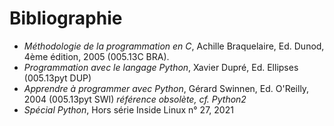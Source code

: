 # Bibliographie
- _Méthodologie de la programmation en C_, Achille Braquelaire, Ed. Dunod, 4ème édition, 2005 (005.13C BRA).
- _Programmation avec le langage Python_, Xavier Dupré, Ed. Ellipses (005.13pyt DUP)
- _Apprendre à programmer avec Python_, Gérard Swinnen, Ed. O'Reilly, 2004 (005.13pyt SWI) _référence obsolète, cf. Python2_
- _Spécial Python_, Hors série Inside Linux n° 27, 2021

